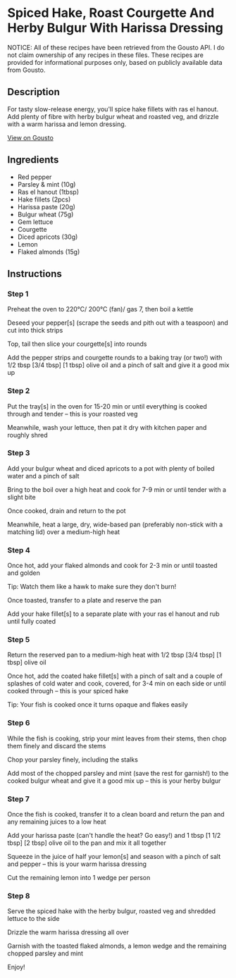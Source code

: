# Spiced Hake, Roast Courgette And Herby Bulgur With Harissa Dressing

NOTICE: All of these recipes have been retrieved from the Gousto API. I do not claim ownership of any recipes in these files. These recipes are provided for informational purposes only, based on publicly available data from Gousto.

## Description

For tasty slow-release energy, you'll spice hake fillets with ras el hanout. Add plenty of fibre with herby bulgur wheat and roasted veg, and drizzle with a warm harissa and lemon dressing. 

[View on Gousto](https://www.gousto.co.uk/recipes/cookbook/spiced-hake-with-herby-bulgur-and-warm-harissa-dressing)

## Ingredients

- Red pepper
- Parsley & mint (10g)
- Ras el hanout (1tbsp)
- Hake fillets (2pcs)
- Harissa paste (20g)
- Bulgur wheat (75g)
- Gem lettuce
- Courgette
- Diced apricots (30g)
- Lemon
- Flaked almonds (15g)

## Instructions


### Step 1

Preheat the oven to 220°C/ 200°C (fan)/ gas 7, then boil a kettle

Deseed your pepper[s] (scrape the seeds and pith out with a teaspoon) and cut into thick strips

Top, tail then slice your courgette[s] into rounds

Add the pepper strips and courgette rounds to a baking tray (or two!) with 1/2 tbsp<span class="text-purple"> [3/4 tbsp]</span> <span class="text-danger">[1 tbsp]</span> olive oil and a pinch of salt and give it a good mix up


### Step 2

Put the tray[s] in the oven for 15-20 min or until everything is cooked through and tender – this is your roasted veg

Meanwhile, wash your lettuce, then pat it dry with kitchen paper and roughly shred


### Step 3

Add your bulgur wheat and diced apricots to a pot with plenty of boiled water and a pinch of salt

Bring to the boil over a high heat and cook for 7-9 min or until tender with a slight bite

Once cooked, drain and return to the pot

Meanwhile, heat a large, dry, wide-based pan (preferably non-stick with a matching lid) over a medium-high heat


### Step 4

Once hot, add your flaked almonds and cook for 2-3 min or until toasted and golden

Tip: Watch them like a hawk to make sure they don't burn!

Once toasted, transfer to a plate and reserve the pan

Add your hake fillet[s] to a separate plate with your ras el hanout and rub until fully coated


### Step 5

Return the reserved pan to a medium-high heat with 1/2 tbsp <span class="text-purple">[3/4 tbsp]</span> <span class="text-danger">[1 tbsp]</span> olive oil

Once hot, add the coated hake fillet[s] with a pinch of salt and a couple of splashes of cold water and cook, covered, for 3-4 min on each side or until cooked through – this is your spiced hake

Tip: Your fish is cooked once it turns opaque and flakes easily


### Step 6

While the fish is cooking, strip your mint leaves from their stems, then chop them finely and discard the stems

Chop your parsley finely, including the stalks

Add most of the chopped parsley and mint (save the rest for garnish!) to the cooked bulgur wheat and give it a good mix up – this is your herby bulgur


### Step 7

Once the fish is cooked, transfer it to a clean board and return the pan and any remaining juices to a low heat

Add your harissa paste (can't handle the heat? Go easy!) and 1 tbsp <span class="text-purple">[1 1/2 tbsp]</span> <span class="text-danger">[2 tbsp]</span> olive oil to the pan and mix it all together

Squeeze in the juice of half your lemon[s] and season with a pinch of salt and pepper – this is your warm harissa dressing

Cut the remaining lemon into 1 wedge per person

### Step 8

Serve the spiced hake with the herby bulgur, roasted veg and shredded lettuce to the side

Drizzle the warm harissa dressing all over

Garnish with the toasted flaked almonds, a lemon wedge and the remaining chopped parsley and mint

Enjoy!

